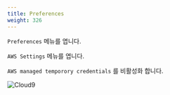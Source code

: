 ```yaml
---
title: Preferences
weight: 326
---
```


`Preferences` 메뉴를 엽니다.

`AWS Settings` 메뉴를 엽니다.

`AWS managed temporory credentials` 를 비활성화 합니다.

![Cloud9](../../cloud9/images/cloud9-06.png)
